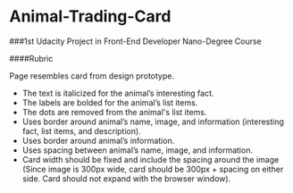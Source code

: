 # Animal-Trading-Card

###1st Udacity Project in Front-End Developer Nano-Degree Course

####Rubric

Page resembles card from design prototype.

* The text is italicized for the animal’s interesting fact.
* The labels are bolded for the animal’s list items.
* The dots are removed from the animal's list items.
* Uses border around animal’s name, image, and information (interesting fact, list items, and description).
* Uses border around animal’s information.
* Uses spacing between animal’s name, image, and information.
* Card width should be fixed and include the spacing around the image (Since image is 300px wide, card should be 300px + spacing on either side. Card should not expand with the browser window).
